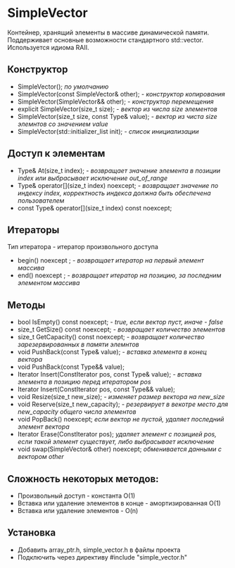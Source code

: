 # SimpleVector
Контейнер, хранящий элементы в массиве динамической памяти. Поддерживает основные возможности стандартного std::vector. Используется идиома RAII.

## Конструктор
- SimpleVector(); *по умолчанию*
- SimpleVector(const SimpleVector& other); - *конструктор копирования*
- SimpleVector(SimpleVector&& other); - *конструктор перемещения*
- explicit SimpleVector(size_t size); - *вектор из числа size элементов*
- SimpleVector(size_t size, const Type& value); - *вектор из чиста size элемнтов со значением value*
- SimpleVector(std::initializer_list<Type> init); - *список инициализации*

## Доступ к элементам
- Type& At(size_t index); - *возвращает значение элемента в позиции index или выбрасывает исключение out_of_range*
- Type& operator[](size_t index) noexcept; - *возвращает значение по индексу index, корректность индекса должна быть обеспечена пользователем*
- const Type& operator[](size_t index) const noexcept;

## Итераторы
Тип итератора - итератор произвольного доступа

- begin() noexcept ; - *возвращает итератор на первый элемент массива*
- end() noexcept ; - *возвращает итератор на позицию, за последним элементом массива*

## Методы
- bool IsEmpty() const noexcept; - *true, если вектор пуст, иначе - false*
- size_t GetSize() const noexcept; -  *возвращает количество элементов*
- size_t GetCapacity() const noexcept; - *возвращает количество зарезервированных в памяти элемнтов*
- void PushBack(const Type& value); - *вставка элемента в конец вектора*
- void PushBack(const Type&& value);
- Iterator Insert(ConstIterator pos, const Type& value); - *вставка элемента в позицию перед итератором pos*
- Iterator Insert(ConstIterator pos, const Type&& value);
- void Resize(size_t new_size); - *изменяет размер вектора на new_size*
- void Reserve(size_t new_capacity); - *резервирует в векотре место для new_capacity общего числа элементов*
- void PopBack() noexcept; *если вектор не пустой, удаляет последний элемент вектора*
- Iterator Erase(ConstIterator pos); *удаляет элемент с позицией pos, если такой элемент существует, либо выбрасывает исключение*
- void swap(SimpleVector& other) noexcept; *обменивается данными с вектором other*

## Сложность некоторых методов:
- Произвольный доступ - константа O(1)
- Вставка или удаление элементов в конце - амортизированная O(1)
- Вставка или удаление элементов - O(n)
## Установка
- Добавить array_ptr.h, simple_vector.h в файлы проекта
- Подключить через директиву #include "simple_vector.h"
